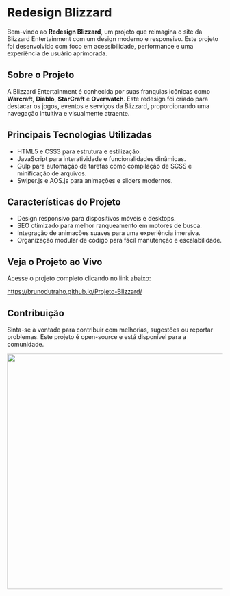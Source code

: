 <h1>Redesign Blizzard</h1>
<p>
  Bem-vindo ao <strong>Redesign Blizzard</strong>, um projeto que reimagina o site da Blizzard Entertainment com um design moderno e responsivo. Este projeto foi desenvolvido com foco em acessibilidade, performance e uma experiência de usuário aprimorada.
</p>

<h2>Sobre o Projeto</h2>
<p>
  A Blizzard Entertainment é conhecida por suas franquias icônicas como <strong>Warcraft</strong>, <strong>Diablo</strong>, <strong>StarCraft</strong> e <strong>Overwatch</strong>. Este redesign foi criado para destacar os jogos, eventos e serviços da Blizzard, proporcionando uma navegação intuitiva e visualmente atraente.
</p>

<h2>Principais Tecnologias Utilizadas</h2>
<ul>
  <li>HTML5 e CSS3 para estrutura e estilização.</li>
  <li>JavaScript para interatividade e funcionalidades dinâmicas.</li>
  <li>Gulp para automação de tarefas como compilação de SCSS e minificação de arquivos.</li>
  <li>Swiper.js e AOS.js para animações e sliders modernos.</li>
</ul>

<h2>Características do Projeto</h2>
<ul>
  <li>Design responsivo para dispositivos móveis e desktops.</li>
  <li>SEO otimizado para melhor ranqueamento em motores de busca.</li>
  <li>Integração de animações suaves para uma experiência imersiva.</li>
  <li>Organização modular de código para fácil manutenção e escalabilidade.</li>
</ul>

<h2>Veja o Projeto ao Vivo</h2>
<p>
  Acesse o projeto completo clicando no link abaixo:
</p>
<p>
  <a href="https://brunodutraho.github.io/Projeto-Blizzard/" target="_blank">https://brunodutraho.github.io/Projeto-Blizzard/</a>
</p>

<h2>Contribuição</h2>
<p>
  Sinta-se à vontade para contribuir com melhorias, sugestões ou reportar problemas. Este projeto é open-source e está disponível para a comunidade.
</p>
<div align="center">
  <img height="550" src="https://i.postimg.cc/MpjPfV9d/blizzard.png"  />
</div>
